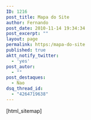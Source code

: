 ```yaml
---
ID: 1216
post_title: Mapa do Site
author: Fernando
post_date: 2010-11-14 19:34:34
post_excerpt: ""
layout: page
permalink: https:/mapa-do-site
published: true
aktt_notify_twitter:
  - 'yes'
post_autor:
  - ""
post_destaques:
  - Nao
dsq_thread_id:
  - "4264719638"
---
```

[html_sitemap]

<!-- ddsitemapgen -->